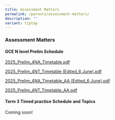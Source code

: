 ```yaml
---
title: Assessment Matters
permalink: /parents/assessment-matters/
description: ""
variant: tiptap
---
```

<h3>Assessment Matters</h3>
<h4>GCE N level Prelim Schedule</h4>
<p><a href="/files/Parents/Assessment Matters/2025_Prelim_4NA_Timetable.pdf" rel="noopener nofollow" target="_blank">2025_Prelim_4NA_Timetable.pdf</a>
</p>
<p><a href="/files/Parents/Assessment Matters/2025_Prelim_4NT_Timetable_Edited_6June_.pdf" rel="noopener nofollow" target="_blank">2025_Prelim_4NT_Timetable (Edited_6 June).pdf</a>
</p>
<p><a href="/files/Parents/Assessment Matters/2025_Prelim_4NA_Timetable_AA___Edited_6_June_.pdf" rel="noopener nofollow" target="_blank">2025_Prelim_4NA_Timetable_AA (Edited_6 June).pdf</a>
</p>
<p><a href="/files/Parents/Assessment Matters/2025_Prelim_4NT_Timetable_AA_.pdf" rel="noopener nofollow" target="_blank">2025_Prelim_4NT_Timetable_AA.pdf</a>
</p>
<h4>Term 3 Timed practice Schedule and Topics</h4>
<p>Coming soon!</p>
